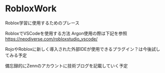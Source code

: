 # RobloxWork
Roblox学習に使用するためのプレース

RobloxでVSCodeを使用する方法
Argon使用の際は下記を参照
https://neodiverse.com/robloxstudio_vscode/

RojoやRobloxに新しく導入された外部IDEが使用できるプラグイン？は今後試してみる予定

備忘録的にZennのアカウントに技術ブログを記載していく予定

